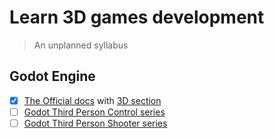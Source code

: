 # Learn 3D games development

> An unplanned syllabus

## Godot Engine

- [x] [The Official docs](https://docs.godotengine.org) with [3D section](https://docs.godotengine.org/en/stable/tutorials/3d/index.html)
- [ ] [Godot Third Person Control series](https://www.youtube.com/playlist?list=PLqbBeBobXe09NZez_1LLRcT7NQ9NfUCBC)
- [ ] [Godot Third Person Shooter series](https://www.youtube.com/playlist?list=PLqbBeBobXe08DLRMDMyY2YXLx-Q4R9Ujl)
